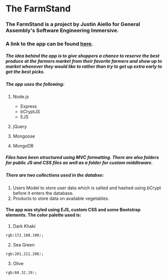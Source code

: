 # The FarmStand
### The FarmStand is a project by Justin Aiello for General Assembly's Software Engineering Immersive.
### A link to the app can be found [here](https://the-farm-stand.herokuapp.com/).
##### The idea behind the app is to give shoppers a chance to reserve the best produce at the farmers market from their favorite farmers and show up to market whenever they would like to rather than try to get up extra early to get the best picks.
##### The app uses the following:
1. Node.js

   * Express
   * bCryptJS
   * EJS
3. jQuery
4. Mongoose
5. MongoDB
##### Files have been structured using MVC formatting. There are also folders for public JS and CSS files as well as a folder for custom middleware.
##### There are two collections used in the databse:
1. Users Model to store user data which is salted and hashed using bCrypt before it enters the database.
2. Products to store data on available vegetables.
#### The app was styled using EJS, custom CSS and some Bootstrap elements. The color palette used is:
1. Dark Khaki
```CSS
rgb(172,188,100);
```
2. Sea Green
```CSS
rgb(201,211,206);
```
3. Olive
```CSS
rgb(60,32,19);
```

